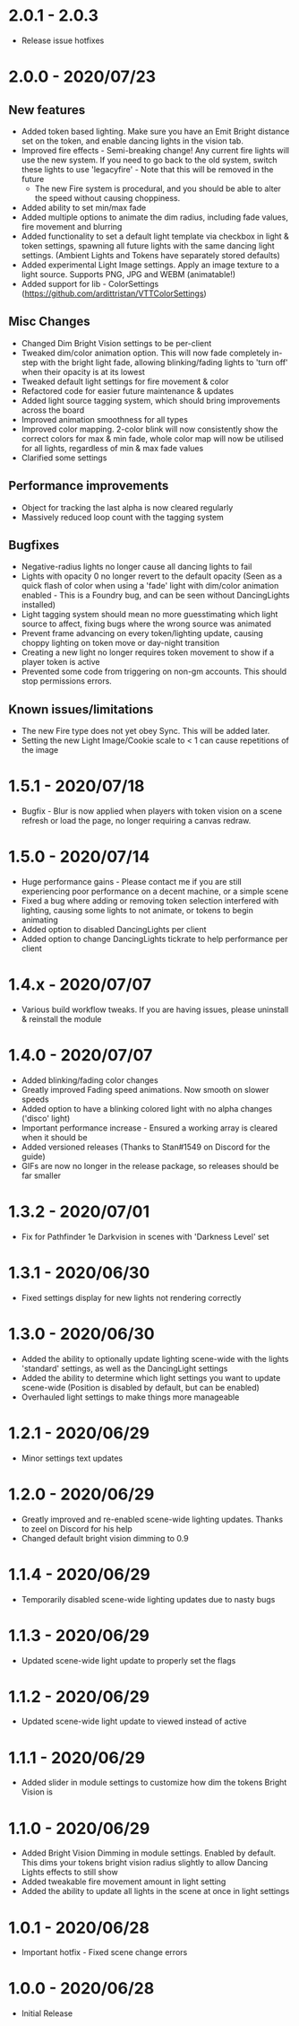 # 2.0.1 - 2.0.3

* Release issue hotfixes

# 2.0.0 - 2020/07/23

## New features

* Added token based lighting. Make sure you have an Emit Bright distance set on the token, and enable dancing lights in the vision tab.
* Improved fire effects - Semi-breaking change! Any current fire lights will use the new system. If you need to go back to the old system, switch these lights to use 'legacyfire' - Note that this will be removed in the future
    * The new Fire system is procedural, and you should be able to alter the speed without causing choppiness. 
* Added ability to set min/max fade
* Added multiple options to animate the dim radius, including fade values, fire movement and blurring
* Added functionality to set a default light template via checkbox in light & token settings, spawning all future lights with the same dancing light settings. (Ambient Lights and Tokens have separately stored defaults)
* Added experimental Light Image settings. Apply an image texture to a light source. Supports PNG, JPG and WEBM (animatable!)
* Added support for lib - ColorSettings (https://github.com/ardittristan/VTTColorSettings)

## Misc Changes

* Changed Dim Bright Vision settings to be per-client
* Tweaked dim/color animation option. This will now fade completely in-step with the bright light fade, allowing blinking/fading lights to 'turn off' when their opacity is at its lowest
* Tweaked default light settings for fire movement & color
* Refactored code for easier future maintenance & updates
* Added light source tagging system, which should bring improvements across the board
* Improved animation smoothness for all types
* Improved color mapping. 2-color blink will now consistently show the correct colors for max & min fade, whole color map will now be utilised for all lights, regardless of min & max fade values
* Clarified some settings

## Performance improvements

* Object for tracking the last alpha is now cleared regularly
* Massively reduced loop count with the tagging system

## Bugfixes

* Negative-radius lights no longer cause all dancing lights to fail
* Lights with opacity 0 no longer revert to the default opacity (Seen as a quick flash of color when using a 'fade' light with dim/color animation enabled - This is a Foundry bug, and can be seen without DancingLights installed)
* Light tagging system should mean no more guesstimating which light source to affect, fixing bugs where the wrong source was animated
* Prevent frame advancing on every token/lighting update, causing choppy lighting on token move or day-night transition
* Creating a new light no longer requires token movement to show if a player token is active
* Prevented some code from triggering on non-gm accounts. This should stop permissions errors.

## Known issues/limitations

* The new Fire type does not yet obey Sync. This will be added later.
* Setting the new Light Image/Cookie scale to < 1 can cause repetitions of the image

# 1.5.1 - 2020/07/18

* Bugfix - Blur is now applied when players with token vision on a scene refresh or load the page, no longer requiring a canvas redraw.

# 1.5.0 - 2020/07/14

* Huge performance gains - Please contact me if you are still experiencing poor performance on a decent machine, or a simple scene
* Fixed a bug where adding or removing token selection interfered with lighting, causing some lights to not animate, or tokens to begin animating
* Added option to disabled DancingLights per client
* Added option to change DancingLights tickrate to help performance per client

# 1.4.x - 2020/07/07

* Various build workflow tweaks. If you are having issues, please uninstall & reinstall the module

# 1.4.0 - 2020/07/07

* Added blinking/fading color changes
* Greatly improved Fading speed animations. Now smooth on slower speeds
* Added option to have a blinking colored light with no alpha changes ('disco' light)
* Important performance increase - Ensured a working array is cleared when it should be
* Added versioned releases (Thanks to Stan#1549 on Discord for the guide)
* GIFs are now no longer in the release package, so releases should be far smaller

# 1.3.2 - 2020/07/01

* Fix for Pathfinder 1e Darkvision in scenes with 'Darkness Level' set

# 1.3.1 - 2020/06/30

* Fixed settings display for new lights not rendering correctly

# 1.3.0 - 2020/06/30

* Added the ability to optionally update lighting scene-wide with the lights 'standard' settings, as well as the DancingLight settings
* Added the ability to determine which light settings you want to update scene-wide (Position is disabled by default, but can be enabled)
* Overhauled light settings to make things more manageable

# 1.2.1 - 2020/06/29

* Minor settings text updates

# 1.2.0 - 2020/06/29

* Greatly improved and re-enabled scene-wide lighting updates. Thanks to zeel on Discord for his help
* Changed default bright vision dimming to 0.9

# 1.1.4 - 2020/06/29

* Temporarily disabled scene-wide lighting updates due to nasty bugs

# 1.1.3 - 2020/06/29

* Updated scene-wide light update to properly set the flags

# 1.1.2 - 2020/06/29

* Updated scene-wide light update to viewed instead of active

# 1.1.1 - 2020/06/29

* Added slider in module settings to customize how dim the tokens Bright Vision is

# 1.1.0 - 2020/06/29

* Added Bright Vision Dimming in module settings. Enabled by default. This dims your tokens bright vision radius slightly to allow Dancing Lights effects to still show
* Added tweakable fire movement amount in light setting
* Added the ability to update all lights in the scene at once in light settings 

# 1.0.1 - 2020/06/28

* Important hotfix - Fixed scene change errors

# 1.0.0 - 2020/06/28

* Initial Release


